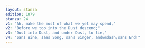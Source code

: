 ```yaml
---
layout: stanza
edition: 1879
stanza: 24
v1: "Ah, make the most of what we yet may spend,"
v2: "Before we too into the Dust descend;"
v3: "Dust into Dust, and under Dust, to lie,"
v4: "Sans Wine, sans Song, sans Singer, and&mdash;sans End!"
---
```

